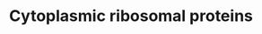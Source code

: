 ---
annotations:
- type: Pathway Ontology
  value: ribosome biogenesis pathway
authors:
- M.Braymer
- MaintBot
- Christine Chichester
- Eweitz
description: ''
last-edited: 2021-05-16
organisms:
- Saccharomyces cerevisiae
redirect_from:
- /index.php/Pathway:WP210
- /instance/WP210
schema-jsonld:
- '@context': https://schema.org/
  '@id': https://wikipathways.github.io/pathways/WP210.html
  '@type': Dataset
  creator:
    '@type': Organization
    name: WikiPathways
  description: ''
  keywords:
  - L26-A
  - L2
  - L5
  - L12
  - Acidic Protein P2-beta
  - L30
  - L22-B
  - L6-B
  - L4-B
  - L33-B
  - S28
  - Acidic Protein P1-alpha
  - L16-B
  - L27
  - S2
  - S30
  - S12
  - S3
  - S20
  - S13
  - L10
  - S22
  - S18
  - S14-B
  - L14-A
  - L41
  - L19
  - S25
  - L39
  - L16-A
  - S8
  - L35
  - L24-B
  - S17-A
  - L37-A
  - S5
  - S9-A
  - S27-B
  - S15
  - L8-B
  - L3
  - L15-B
  - L36-B
  - L17-B
  - S24
  - S9-B
  - L32
  - S0-A
  - L1
  - L9-A
  - S37
  - L7-like
  - Acidic Protein P2-alpha
  - L24-A
  - L13-B
  - L7-A
  - S19-A
  - S10-B
  - S0-B
  - L29
  - L14-B
  - L22-A
  - L17-A
  - L9-B
  - L21-A
  - Acidic Protein P1-beta
  - L21-B
  - S19-B
  - S11
  - L26-B
  - S26-B
  - S6
  - L13-A
  - L42
  - S1-A
  - L20
  - L33-A
  - S10-A
  - L43
  - S17-B
  - L25
  - L38
  - L37-B
  - L23
  - L15-A
  - L6-A
  - S7-A
  - L8-A
  - S16
  - S26-A
  - L31
  - L34-B
  - L18
  - S7-B
  - S27-A
  - S23
  - L36-A
  - S14-A
  - L7-B
  - L40
  - L4-A
  - S29-A
  - S1-B
  - L34-A
  - L11
  - Acidic Protein P0
  - S4
  - S21
  - S29-B
  - L28
  license: CC0
  name: Cytoplasmic ribosomal proteins
seo: CreativeWork
title: Cytoplasmic ribosomal proteins
wpid: WP210
---